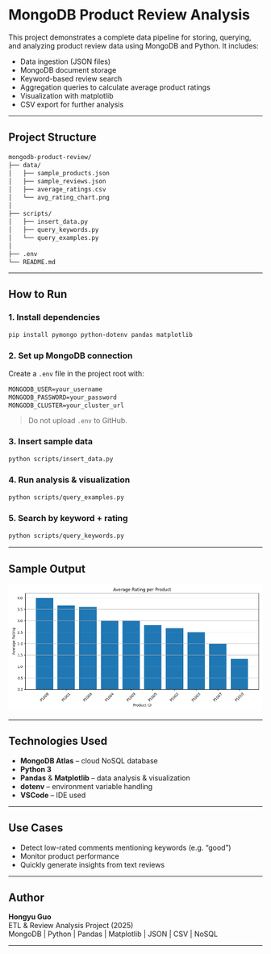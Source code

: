 # MongoDB Product Review Analysis

This project demonstrates a complete data pipeline for storing, querying, and analyzing product review data using MongoDB and Python. It includes:

- Data ingestion (JSON files)
- MongoDB document storage
- Keyword-based review search
- Aggregation queries to calculate average product ratings
- Visualization with matplotlib
- CSV export for further analysis

---

## Project Structure

```
mongodb-product-review/
├── data/
│   ├── sample_products.json        
│   ├── sample_reviews.json          
│   ├── average_ratings.csv         
│   └── avg_rating_chart.png        
│
├── scripts/
│   ├── insert_data.py               
│   ├── query_keywords.py           
│   └── query_examples.py           
│
├── .env                             
└── README.md
```

---

## How to Run

### 1. Install dependencies

```bash
pip install pymongo python-dotenv pandas matplotlib
```

### 2. Set up MongoDB connection

Create a `.env` file in the project root with:

```
MONGODB_USER=your_username
MONGODB_PASSWORD=your_password
MONGODB_CLUSTER=your_cluster_url
```

> Do not upload `.env` to GitHub.

### 3. Insert sample data

```bash
python scripts/insert_data.py
```

### 4. Run analysis & visualization

```bash
python scripts/query_examples.py
```

### 5. Search by keyword + rating

```bash
python scripts/query_keywords.py
```

---

## Sample Output

![Average Rating Chart](data/avg_rating_chart.png)

---

## Technologies Used

- **MongoDB Atlas** – cloud NoSQL database
- **Python 3**
- **Pandas** & **Matplotlib** – data analysis & visualization
- **dotenv** – environment variable handling
- **VSCode** – IDE used

---

## Use Cases

- Detect low-rated comments mentioning keywords (e.g. “good”)
- Monitor product performance
- Quickly generate insights from text reviews

---

## Author

**Hongyu Guo**  
ETL & Review Analysis Project (2025)  
MongoDB | Python | Pandas | Matplotlib | JSON | CSV | NoSQL 

---
